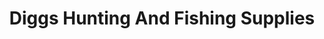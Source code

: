 ---
title: "Diggs Hunting And Fishing Supplies"
url: /norwood/diggs-hunting-and-fishing-supplies/
shop: hunting
---